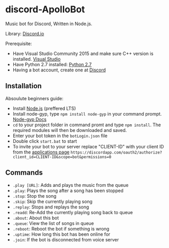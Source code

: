 # discord-ApolloBot
Music bot for Discord, Written in Node.js.

Library: [Discord.io](https://github.com/izy521/discord.io)

Prerequisite:

 - Have Visual Studio Community 2015 and make sure C++ version is installed. [Visual Studio](https://www.visualstudio.com/)
 - Have Python 2.7 installed: [Python 2.7](https://www.python.org/download/releases/2.7/)
 - Having a bot account, create one at [Discord](https://discordapp.com/developers/applications/me)

## Installation
Absoulute beginners guide:
 - Install [Node.js](https://nodejs.org/en/) (preffered LTS)
 - Install node-gyp, type `npm install node-gyp` in your command prompt. [Node-gyp Docs](https://www.npmjs.com/package/node-gyp)
 - `cd` to your project folder in command promt and type `npm install`. The required modules will then be downloaded and saved.
 - Enter your bot token in the `botLogin.json` file
 - Double click `start.bat` to start
 - To invite your bot to your server replace "CLIENT-ID" with your client ID from the [applications page](https://discordapp.com/developers/applications/me) `https://discordapp.com/oauth2/authorize?client_id=CLIENT-ID&scope=bot&permissions=0`


## Commands
- `.play [URL]`: Adds and plays the music from the queue
- `.play`: Plays the song after a song has been stopped
- `.stop`: Stop the song
- `.skip`: Skip the currently playing song
- `.replay`: Stops and replays the song
- `.readd`: Re-Add the currently playing song back to queue
- `.about`: About this bot
- `.queue`: View the list of songs in queue
- `.reboot`: Reboot the bot if something is wrong
- `.uptime`: How long this bot has been online for
- `.join`: If the bot is disconnected from voice server
